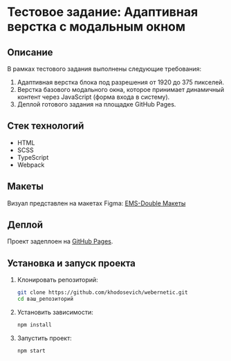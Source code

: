 # Тестовое задание: Адаптивная верстка с модальным окном

## Описание

В рамках тестового задания выполнены следующие требования:

1. Адаптивная верстка блока под разрешения от 1920 до 375 пикселей.
2. Верстка базового модального окна, которое принимает динамичный контент через JavaScript (форма входа в систему).
3. Деплой готового задания на площадке GitHub Pages.

## Стек технологий

- HTML
- SCSS
- TypeScript
- Webpack

## Макеты

Визуал представлен на макетах Figma: [EMS-Double Макеты](https://www.figma.com/design/a7wl3osNmjVL7VW7pql0pJ/EMS-Double?node-id=0-1&t=4TVcmhRLY711pH4l-0)

## Деплой

Проект задеплоен на [GitHub Pages](https://khodosevich.github.io/webernetic/).

## Установка и запуск проекта

1. Клонировать репозиторий:
    ```bash
    git clone https://github.com/khodosevich/webernetic.git
    cd ваш_репозиторий
    ```

2. Установить зависимости:
    ```bash
    npm install
    ```

3. Запустить проект:
    ```bash
    npm start
    ```